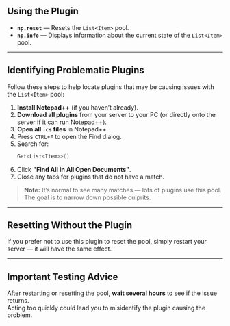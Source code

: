 ## Using the Plugin

- **`np.reset`** — Resets the `List<Item>` pool.  
- **`np.info`** — Displays information about the current state of the `List<Item>` pool.

---

## Identifying Problematic Plugins

Follow these steps to help locate plugins that may be causing issues with the `List<Item>` pool:

1. **Install Notepad++** (if you haven’t already).  
2. **Download all plugins** from your server to your PC (or directly onto the server if it can run Notepad++).  
3. **Open all `.cs` files** in Notepad++.  
4. Press `CTRL+F` to open the Find dialog.  
5. Search for:  
    ```cs
    Get<List<Item>>()
    ```
6. Click **"Find All in All Open Documents"**.  
7. Close any tabs for plugins that do not have a match.

> **Note:** It’s normal to see many matches — lots of plugins use this pool.  
> The goal is to narrow down possible culprits.

---

## Resetting Without the Plugin

If you prefer not to use this plugin to reset the pool, simply restart your server — it will have the same effect.

---

## Important Testing Advice

After restarting or resetting the pool, **wait several hours** to see if the issue returns.  
Acting too quickly could lead you to misidentify the plugin causing the problem.
